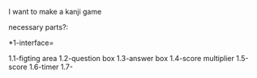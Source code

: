 I want to make a kanji game

necessary parts?:

*1-interface=

1.1-figting area
1.2-question box
1.3-answer box
1.4-score multiplier
1.5-score
1.6-timer
1.7-

